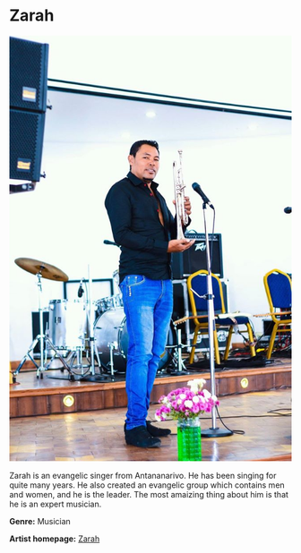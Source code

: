 # Zarah

![Zarah](zarah.jpg)

Zarah is an evangelic singer from Antananarivo. He has been singing for quite many years. He also created an evangelic group which contains men and women, and he is the leader.
The most amaizing thing about him is that he is an expert musician.

**Genre:** Musician

**Artist homepage:** [Zarah](https://web.facebook.com/pg/Zarah-2049682595060200/photos/?ref=page_internal)

